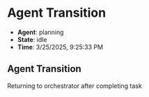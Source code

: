 # Agent Transition

- **Agent**: planning
- **State**: idle
- **Time**: 3/25/2025, 9:25:33 PM

## Agent Transition

Returning to orchestrator after completing task

